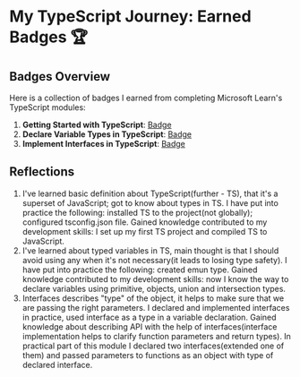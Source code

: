 # My TypeScript Journey: Earned Badges 🏆

## Badges Overview

Here is a collection of badges I earned from completing Microsoft Learn's TypeScript modules:

1. **Getting Started with TypeScript**: [Badge](https://learn.microsoft.com/api/achievements/share/en-us/tatsianask108/WAG34AXN?sharingId=ECC56B22B285CFE3)
2. **Declare Variable Types in TypeScript**: [Badge](https://learn.microsoft.com/api/achievements/share/en-us/tatsianask108/HYGRA6W8?sharingId=ECC56B22B285CFE3)
3. **Implement Interfaces in TypeScript**: [Badge](https://learn.microsoft.com/api/achievements/share/en-us/tatsianask108/K5VLVFHB?sharingId=ECC56B22B285CFE3)
<!-- 4. **Develop Typed Functions in TypeScript**: [Badge](badge-link)
4. **Declare and Instantiate Classes in TypeScript**: [Badge](badge-link)
5. **Generics in TypeScript**: [Badge](badge-link)
6. **Work with External Libraries in TypeScript**: [Badge](badge-link)
7. **Organize Code with Namespaces in TypeScript**: [Badge](badge-link) -->

## Reflections

1. I've learned basic definition about TypeScript(further - TS), that it's a superset of JavaScript; got to know about types in TS. I have put into practice the following: installed TS to the project(not globally); configured tsconfig.json file. Gained knowledge contributed to my development skills: I set up my first TS project and compiled TS to JavaScript.
2. I've learned about typed variables in TS, main thought is that I should avoid using any when it's not necessary(it leads to losing type safety). I have put into practice the following: created emun type. Gained knowledge contributed to my development skills: now I know the way to declare variables using primitive, objects, union and intersection types.
3. Interfaces describes "type" of the object, it helps to make sure that we are passing the right parameters. I declared and implemented interfaces in practice, used interface as a type in a variable declaration. Gained knowledge about describing API with the help of interfaces(interface implementation helps to clarify function parameters and return types). In practical part of this module I declared two interfaces(extended one of them) and passed parameters to functions as an object with type of declared interface.
